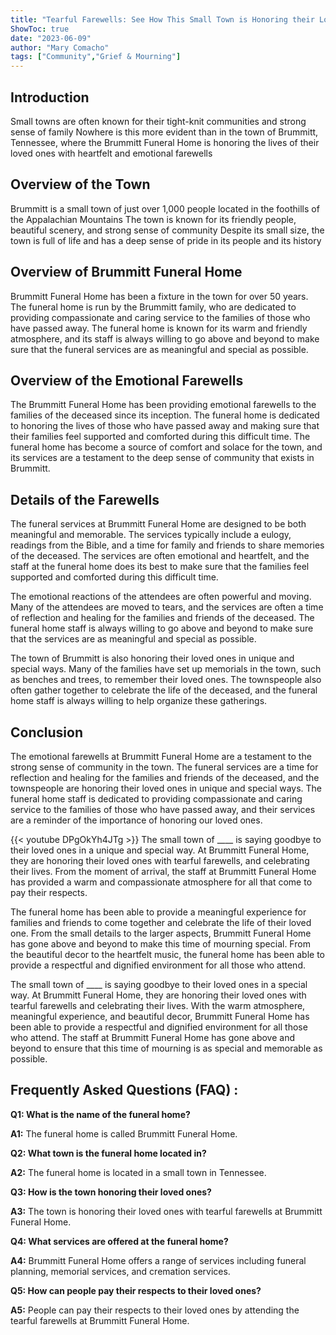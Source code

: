 ```yaml
---
title: "Tearful Farewells: See How This Small Town is Honoring their Loved Ones at Brummitt Funeral Home"
ShowToc: true 
date: "2023-06-09"
author: "Mary Comacho" 
tags: ["Community","Grief & Mourning"]
---
```

## Introduction 
Small towns are often known for their tight-knit communities and strong sense of family Nowhere is this more evident than in the town of Brummitt, Tennessee, where the Brummitt Funeral Home is honoring the lives of their loved ones with heartfelt and emotional farewells

## Overview of the Town
Brummitt is a small town of just over 1,000 people located in the foothills of the Appalachian Mountains The town is known for its friendly people, beautiful scenery, and strong sense of community Despite its small size, the town is full of life and has a deep sense of pride in its people and its history

## Overview of Brummitt Funeral Home
Brummitt Funeral Home has been a fixture in the town for over 50 years. The funeral home is run by the Brummitt family, who are dedicated to providing compassionate and caring service to the families of those who have passed away. The funeral home is known for its warm and friendly atmosphere, and its staff is always willing to go above and beyond to make sure that the funeral services are as meaningful and special as possible.

## Overview of the Emotional Farewells
The Brummitt Funeral Home has been providing emotional farewells to the families of the deceased since its inception. The funeral home is dedicated to honoring the lives of those who have passed away and making sure that their families feel supported and comforted during this difficult time. The funeral home has become a source of comfort and solace for the town, and its services are a testament to the deep sense of community that exists in Brummitt.

## Details of the Farewells
The funeral services at Brummitt Funeral Home are designed to be both meaningful and memorable. The services typically include a eulogy, readings from the Bible, and a time for family and friends to share memories of the deceased. The services are often emotional and heartfelt, and the staff at the funeral home does its best to make sure that the families feel supported and comforted during this difficult time. 

The emotional reactions of the attendees are often powerful and moving. Many of the attendees are moved to tears, and the services are often a time of reflection and healing for the families and friends of the deceased. The funeral home staff is always willing to go above and beyond to make sure that the services are as meaningful and special as possible.

The town of Brummitt is also honoring their loved ones in unique and special ways. Many of the families have set up memorials in the town, such as benches and trees, to remember their loved ones. The townspeople also often gather together to celebrate the life of the deceased, and the funeral home staff is always willing to help organize these gatherings.

## Conclusion
The emotional farewells at Brummitt Funeral Home are a testament to the strong sense of community in the town. The funeral services are a time for reflection and healing for the families and friends of the deceased, and the townspeople are honoring their loved ones in unique and special ways. The funeral home staff is dedicated to providing compassionate and caring service to the families of those who have passed away, and their services are a reminder of the importance of honoring our loved ones.

{{< youtube DPgOkYh4JTg >}} 
The small town of ____ is saying goodbye to their loved ones in a unique and special way. At Brummitt Funeral Home, they are honoring their loved ones with tearful farewells, and celebrating their lives. From the moment of arrival, the staff at Brummitt Funeral Home has provided a warm and compassionate atmosphere for all that come to pay their respects. 

The funeral home has been able to provide a meaningful experience for families and friends to come together and celebrate the life of their loved one. From the small details to the larger aspects, Brummitt Funeral Home has gone above and beyond to make this time of mourning special. From the beautiful decor to the heartfelt music, the funeral home has been able to provide a respectful and dignified environment for all those who attend. 

The small town of ____ is saying goodbye to their loved ones in a special way. At Brummitt Funeral Home, they are honoring their loved ones with tearful farewells and celebrating their lives. With the warm atmosphere, meaningful experience, and beautiful decor, Brummitt Funeral Home has been able to provide a respectful and dignified environment for all those who attend. The staff at Brummitt Funeral Home has gone above and beyond to ensure that this time of mourning is as special and memorable as possible.

## Frequently Asked Questions (FAQ) :
**Q1: What is the name of the funeral home?**

**A1:** The funeral home is called Brummitt Funeral Home.

**Q2: What town is the funeral home located in?**

**A2:** The funeral home is located in a small town in Tennessee.

**Q3: How is the town honoring their loved ones?**

**A3:** The town is honoring their loved ones with tearful farewells at Brummitt Funeral Home.

**Q4: What services are offered at the funeral home?**

**A4:** Brummitt Funeral Home offers a range of services including funeral planning, memorial services, and cremation services.

**Q5: How can people pay their respects to their loved ones?**

**A5:** People can pay their respects to their loved ones by attending the tearful farewells at Brummitt Funeral Home.



